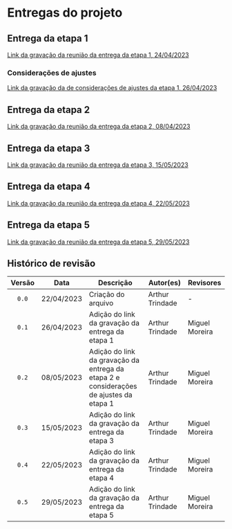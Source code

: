# Entregas do projeto

## Entrega da etapa 1
[Link da gravação da reunião da entrega da etapa 1, 24/04/2023](https://youtu.be/HTT_8Qk3hh0)

### Considerações de ajustes
[Link da gravação da de considerações de ajustes da etapa 1, 26/04/2023](https://youtu.be/HTT_8Qk3hh0)

## Entrega da etapa 2
[Link da gravação da reunião da entrega da etapa 2, 08/04/2023](https://youtu.be/cDigvhGNjwE)

## Entrega da etapa 3
[Link da gravação da reunião da entrega da etapa 3, 15/05/2023](https://youtu.be/Pv-4AhvpaVw)

## Entrega da etapa 4
[Link da gravação da reunião da entrega da etapa 4, 22/05/2023](https://youtu.be/K8KVa6vwth4)

## Entrega da etapa 5
[Link da gravação da reunião da entrega da etapa 5, 29/05/2023](https://youtu.be/yHoP6SYKnKo)

## Histórico de revisão
| Versão     | Data        | Descrição            | Autor(es)                          | Revisores  |
| :--------: | :---------: | -------------------- | ---------------------------------- | ---------- |
| `0.0`      |  22/04/2023 | Criação do arquivo   | Arthur Trindade           | -          |
| `0.1`      |  26/04/2023 | Adição do link da gravação da entrega da etapa 1 | Arthur Trindade | Miguel Moreira |
| `0.2`      |  08/05/2023 | Adição do link da gravação da entrega da etapa 2 e considerações de ajustes da etapa 1 | Arthur Trindade | Miguel Moreira |
| `0.3`      |  15/05/2023 | Adição do link da gravação da entrega da etapa 3 | Arthur Trindade | Miguel Moreira |
| `0.4`      |  22/05/2023 | Adição do link da gravação da entrega da etapa 4 | Arthur Trindade | Miguel Moreira |
| `0.5`      |  29/05/2023 | Adição do link da gravação da entrega da etapa 5 | Arthur Trindade | Miguel Moreira |